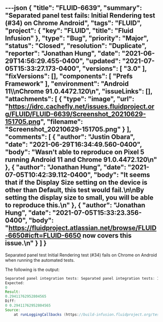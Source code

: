 ---json
{
  "title": "FLUID-6639",
  "summary": "Separated panel test fails: Initial Rendering test (#34) on Chrome Android",
  "tags": "FLUID",
  "project": {
    "key": "FLUID",
    "title": "Fluid Infusion"
  },
  "type": "Bug",
  "priority": "Major",
  "status": "Closed",
  "resolution": "Duplicate",
  "reporter": "Jonathan Hung",
  "date": "2021-06-29T14:56:29.455-0400",
  "updated": "2021-07-05T15:33:27.173-0400",
  "versions": [
    "3.0"
  ],
  "fixVersions": [],
  "components": [
    "Prefs Framework"
  ],
  "environment": "Android 11\\\nChrome 91.0.4472.120\n",
  "issueLinks": [],
  "attachments": [
    {
      "type": "image",
      "url": "https://idrc.cachefly.net/issues.fluidproject.org/FLUID/FLUID-6639/Screenshot_20210629-151705.png",
      "filename": "Screenshot_20210629-151705.png"
    }
  ],
  "comments": [
    {
      "author": "Justin Obara",
      "date": "2021-06-29T16:34:49.560-0400",
      "body": "Wasn't able to reproduce on Pixel 5 running Android 11 and Chrome 91.0.4472.120\n"
    },
    {
      "author": "Jonathan Hung",
      "date": "2021-07-05T10:42:39.112-0400",
      "body": "It seems that if the Display Size setting on the device is other than Default, this test would fail.\n\nBy setting the display size to small, you will be able to reproduce this.\n"
    },
    {
      "author": "Jonathan Hung",
      "date": "2021-07-05T15:33:23.356-0400",
      "body": "<https://fluidproject.atlassian.net/browse/FLUID-6650#icft=FLUID-6650> now covers this issue.\n"
    }
  ]
}
---
Separated panel test Initial Rendering test (#34) fails on Chrome on Android when running the automated tests.

The following is the output:

```java
Separated panel integration tests: Separated panel integration tests: Initial Rendering: The panel at index 0 should be scrolled into view with offset = 0 - at sequence position 5 of 19
Expected: 	
0
Result: 	
0.29411762952804565
Diff: 	
0 0.29411762952804565 
Source: 	
    at runLoggingCallbacks (https://build-infusion.fluidproject.org/tests/lib/qunit/js/qunit.js:1611:19)
```

        